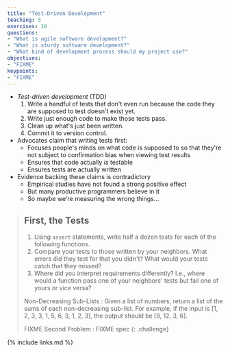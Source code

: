 ```yaml
---
title: "Test-Driven Development"
teaching: 5
exercises: 10
questions:
- "What is agile software development?"
- "What is sturdy software development?"
- "What kind of development process should my project use?"
objectives:
- "FIXME"
keypoints:
- "FIXME"
---
```


*   *Test-driven development* (TDD)
    1.  Write a handful of tests that don't even run because the code they
        are supposed to test doesn't exist yet.
    2.  Write just enough code to make those tests pass.
    3.  Clean up what's just been written.
    4.  Commit it to version control.
*   Advocates claim that writing tests first:
    *   Focuses people's minds on what code is supposed to
        so that they're not subject to confirmation bias when viewing test results
    *   Ensures that code actually *is* testable
    *   Ensures tests are actually written
*   Evidence backing these claims is contradictory
    *   Empirical studies have not found a strong positive effect
    *   But many productive programmers believe in it
    *   So maybe we're measuring the wrong things...

> ## First, the Tests
>
> 1.  Using `assert` statements,
>     write half a dozen tests for each of the following functions.
> 2.  Compare your tests to those written by your neighbors.
>     What errors did they test for that you didn't?
>     What would your tests catch that they missed?
> 3.  Where did you interpret requirements differently?
>     I.e., where would a function pass one of your neighbors' tests but fail one of yours
>     or vice versa?
>
> Non-Decreasing Sub-Lists
> :   Given a list of numbers,
>     return a list of the sums of each non-decreasing sub-list.
>     For example,
>     if the input is [1, 2, 3, 3, 1, 5, 6, 3, 1, 2, 3],
>     the output should be [9, 12, 3, 6].
>
> FIXME Second Problem
> :   FIXME spec
{: .challenge}

{% include links.md %}
